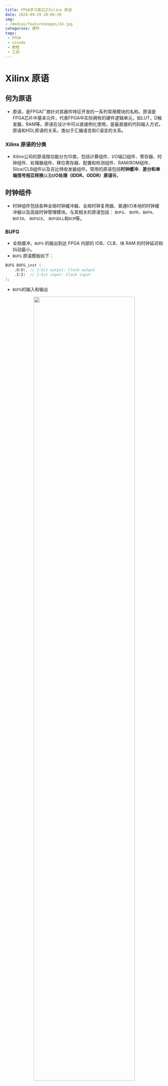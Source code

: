 ```yaml
---
title: FPGA学习笔记之Xilinx 原语
date: 2024-09-29 20:06:39
img:
- /medias/featureimages/24.jpg
categories: 硬件
tags:
 - FPGA
 - vivado
 - 教程
 - 工具
---
```


# Xilinx 原语


##  何为原语
- 原语，是FPGA厂商针对其器件特征开发的一系列常用模块的名称。原语是FPGA芯片中基本元件，代表FPGA中实际拥有的硬件逻辑单元，如LUT，D触发器，RAM等。原语在设计中可以直接例化使用，是最直接的代码输入方式，原语和HDL原语的关系，类似于汇编语言和C语言的关系。


### Xilinx 原语的分类

- Xilinx公司的原语按功能分为10类，包括计算组件、I/O端口组件、寄存器、时钟组件、处理器组件、移位寄存器、配置和检测组件、RAM/ROM组件、Slice/CLB组件以及吉比特收发器组件。常用的原语包括**时钟缓冲**、**差分和单端信号相互转换**以及**I/O处理（IDDR、ODDR）原语**等。



##  时钟组件

- 时钟组件包括各种全局时钟缓冲器、全局时钟复用器、普通I/O本地的时钟缓冲器以及高级时钟管理模块。与其相关的原语包括： `BUFG`、 `BUFR`、`BUFH`、 `BUFIO`、 `BUFGCE`、 `BUFGDLL`和`DCM`等。

### BUFG

- 全局缓冲，`BUFG` 的输出到达 FPGA 内部的 IOB、CLB、块 RAM 的时钟延迟和抖动最小。
- `BUFG` 原语模板如下： 
```verilog
BUFG BUFG_inst ( 
    .O(O), // 1-bit output: Clock output 
    .I(I)  // 1-bit input: Clock input 
);
```
- `BUFG`的输入和输出

<div align="center">
<img src=./xilinx-primitives/1.png width=80%/>
</div>


### BUFIO
- `BUFIO` 是 IO 时钟网络，其独立于全局时钟资源，适合采集源同步数据。它只能驱动 IO Block 里面的逻辑，不能驱动 CLB 里面的 LUT，REG 等逻辑。换句话说，就是其输出时钟只能作用在一个时钟区域的IO寄存器处，无法在FPGA内部逻辑使用
- BUFIO 原语模板如下： 
```verilog
BUFIO BUFIO_inst ( 
    .O(O), // 1-bit output: Clock output (connect to I/O clock loads). 
    .I(I)  // 1-bit input: Clock input (connect to an IBUF or BUFMR). 
); 
```
- `BUFIO` 在采集源同步 IO 数据时，提供非常小的延时，因此非常适合采集比如 RGMII 接收侧的数据，但是由于其不能驱动 FPGA 的内部逻辑，因此需要 `BUFIO` 和 `BUFG` 配合使用，以达到最佳性能。如 `ETH_RXC` 的时钟经过 BUFIO，用来采集端口数据；`ETH_RXC` 经过 `BUFG`，用来作为除端口采集外的其他模块的操作时钟。 

- `BUFIO`的输入和输出

<div align="center">
<img src=./xilinx-primitives/2.png width=80%/>
</div>

### 时钟区域视图

<div align="center">
<img src=./xilinx-primitives/3.png width=50%/>
</div>

### 缓冲器使用场景

<div align="center">
<img src=./xilinx-primitives/4.png width=70%/>
</div>




## IO端口组件

- I/O组件提供了**标准单端I/O缓存**(`IBUF/OBUF`)、**DDR专用I/O信号缓存**(`IDDR/ODDR`)、**可变抽头延迟链**(`IDELAY/ODELAY`)、**上拉**(`PULLUP`)、**下拉**(`PULLDOWN`)以及**单端信号和差分信号之间的相互转换**(`IBUFDS/ OBUFDS`) 等。

- `HP BANK` 与 `HR BANK` IO资源的区别：
  
<div align="center">
<img src=./xilinx-primitives/5.png width=70%/>
</div>

- 各系列 `BANK` 分布

<div align="center">
<img src=./xilinx-primitives/6.png width=80%/>
<img src=./xilinx-primitives/7.png width=80%/>
<img src=./xilinx-primitives/8.png width=80%/>
</div>

- IO资源结构
<div align="center">
<img src=./xilinx-primitives/9.png width=70%/>
</div>

### IDDR
- 在 7 系列设备的 `ILOGIC block` 中有专属的 `registers` 来实现 `input double-data-rate(IDDR) registers`，将输入的上下边沿 DDR 信号，转换成两位单边沿 SDR 信号。即为实现输入数据双沿采样。
- `IDDR` 的原语结构图如下图所示：
    - `C`：输入的同步时钟； 
    - `D`：输入的 1 位 DDR 数据； 
    - `Q1` 和 `Q2`：分别是“C”时钟上升沿和下降沿同步输出的 SDR 数据。 
    - `CE`：时钟使能信号； 
    - `S/R`：置位/复位信号，这两个信号不能同时拉高。
<div align="center">
<img src=./xilinx-primitives/10.png width=30%/>
</div>

- `IDDR` 原语模板如下：
```verilog
IDDR #( 
    .DDR_CLK_EDGE("OPPOSITE_EDGE"), // "OPPOSITE_EDGE", "SAME_EDGE"  指定时钟边沿
                                    //    or "SAME_EDGE_PIPELINED"  
    .INIT_Q1(1'b0), // Initial value of Q1: 1'b0 or 1'b1 指定输出Q1和Q2的初始值
    .INIT_Q2(1'b0), // Initial value of Q2: 1'b0 or 1'b1 
    .SRTYPE("SYNC") // Set/Reset type: "SYNC" or "ASYNC" 指定复位/置位信号的有效时机
) IDDR_inst ( 
    .Q1(Q1), // 1-bit output for positive edge of clock 输出数据，在时钟上升沿有效
    .Q2(Q2), // 1-bit output for negative edge of clock 输出数据，在时钟下降沿有效
    .C(C),   // 1-bit clock input 时钟输入
    .CE(CE), // 1-bit clock enable input 时钟使能输入
    .D(D),   // 1-bit DDR data input  数据输入
    .R(R),   // 1-bit reset 复位输入
    .S(S)    // 1-bit set 置位输入
);
```

- `DDR_CLK_EDGE` 参数为 `IDDR` 的三种采集模式，分别为`OPPOSITE_EDGE`、`SAME_EDGE`和`SAME_EDGE_PIPELINED`模式。 
- `OPPOSITE_EDGE` 模式的时序图如下图所示： 
  - `OPPOSITE_EDGE` 模式下，在时钟的上升沿输出的 `Q1`，时钟的下降沿输出 `Q2`。
<div align="center">
<img src=./xilinx-primitives/11.png width=70%/>
</div>

  

- `SAME_EDGE` 模式的时序图如下图所示：
    - `SAME_EDGE` 模式下，在时钟的上升沿输出 `Q1` 和 `Q2`，但 `Q1` 和 `Q2` 不在同一个 cycle 输出。 
<div align="center">
<img src=./xilinx-primitives/12.png width=70%/>
</div>


- `SAME_EDGE_PIPELINED` 模式的时序图如下图所示： 
    - `SAME_EDGE_PIPELINED` 模式下，在时钟的上升沿输出 `Q1` 和 `Q2`，`Q1` 和 `Q2` 虽然在同一个 cycle 输出，但整体延时了一个时钟周期。在使用 `IDDR` 时，**一般采用此种模式**。 
<div align="center">
<img src=./xilinx-primitives/13.png width=70%/>
</div>

### IDDR2 
- `IDDR2`是较新的版本中引入的原语，在 `IDDR` 的基础上进行了优化，具有更丰富的功能和更好的性能。
- `IDDR2` 提供了更多的配置选项，例如不同的时钟边沿选择、异步复位/置位、流水线等，使得设计者可以根据具体需求进行更灵活的配置
- `IDDR2` 的原语结构图如下图所示：
    - `D`：输入，数据输入
    - `C0`：输入，时钟输入，可选反相
    - `C1`：输入，第二个时钟输入，相对于 C0 有 180° 的相位差，可选反相
    - `CE`：输入，时钟使能
    - `R`：输入，复位。如果 R 和 S 同时连接，软件会报错
    - `S`：输入，置位。如果 R 和 S 同时连接，软件会报错
    - `Q0` 和 `Q1`：输出，上升沿和下降沿同步输出的 SDR 数据
<div align="center">
<img src=./xilinx-primitives/31.png width=30%/>
</div>


- `IDDR2` 原语模板如下： 
```verilog
IDDR2 #(
        .DDR_ALIGNMENT("C0"),  // DDR_ALIGNMENT: "NONE","C0" or "C1" 数据对齐方式
        .INIT_Q0(1'b0), // Initial value of Q1: 1'b0 or 1'b1 Q0 初始值
        .INIT_Q1(1'b0), // Initial value of Q2: 1'b0 or 1'b1 Q1 初始值
        .SRTYPE("SYNC") // Set/Reset type: "SYNC" or "ASYNC" 复位类型
) IDDR_inst (
        .Q0(Q0), // 1-bit output for positive edge of clock  输出数据，在时钟上升沿有效
        .Q1(Q1), // 1-bit output for negative edge of clock  输出数据，在时钟下降沿有效
        .C0(C0), // 1-bit clock input 时钟输入
        .C1(C1),// 反相时钟输入
        .CE(CE), // 1-bit clock enable input 时钟使能
        .D(D),   // 1-bit DDR data input 数据输入
        .R(R),   // 1-bit reset 复位输入
        .S(S)    // 1-bit set 置位输入
    );
```
- 对比`IDDR`,`IDDR2` 取消了`DDR_CLK_EDGE` 参数，固定为互补边沿采集模式，即为在时钟的上升沿输出的 `Q1`，时钟的下降沿输出 `Q2`。
- 同时，`IDDR2`多了一个`DDR_ALIGNMENT`参数用以确定数据对齐方式，可选`NONE`,`C0`和`C1`。
- `C0`和`C1`是两个互为反相的时钟输入，其中`C1`也是`IDDR2`比`IDDR`多出一个输入参数
- `IDDR2` 使用 `C0` 的上升沿将输入数据寄存到 `Q0`，使用 `C1` 的上升沿（通常与 `C0` 的下降沿相同）将输入数据寄存到 `Q1`。然后，这些数据被传输到 FPGA 逻辑中。
- `NONE` 模式的实现图和时序图如下图所示：
    - 类似于`IDDR`的`OPPOSITE_EDGE`模式，在时钟的上升沿(即`C0`的上升沿)输出的 `Q1`，时钟的下降沿(即`C1`的上升沿)输出 `Q2`。
<div align="center">
<img src=./xilinx-primitives/32.png width=50%/>
<img src=./xilinx-primitives/33.png width=70%/>
</div>

- 当 `DDR_ALIGNMENT` 参数为 `C0`（或 `C1`）时，信号 `Q1`（`Q0`）会被重新寄存到 `C0`（`C1`），然后才被送入互连的 CLB 逻辑中，从而保持输出在同一个时钟域内。

- `C0` 模式的实现图和时序图如下图所示：
    - 类似于`IDDR`的`SAME_EDGE_PIPELINED`模式，`Q1` 和 `Q2` 在同一个 cycle 输出，但没有像`SAME_EDGE_PIPELINED`一样整体延时一个时钟。

<div align="center">
<img src=./xilinx-primitives/34.png width=50%/>
<img src=./xilinx-primitives/35.png width=70%/>
</div>


- `C1` 模式的实现图和时序图如下图所示：
    - 可以说是与`IDDR`的`SAME_EDGE_PIPELINED`模式一致，`Q1` 和 `Q2` 在同一个 cycle 输出，整体也延时了一个时钟周期。也是在使用 `IDDR2` 时，**一般采用的模式**。

<div align="center">
<img src=./xilinx-primitives/36.png width=50%/>
<img src=./xilinx-primitives/37.png width=70%/>
</div>



### ODDR
- 通过 `ODDR` 把两路单端的数据合并到一路上输出，上下沿同时输出数据，上升沿输出 a 路，下降沿输出 b 路；如果两路输入信号一路固定为 1，另外一路固定为 0，那么输出的信号实际上是时钟信号。即为实现输出数据双沿采样。
- `ODDR` 的原语结构图如下图所示：
    - `C`：输入的同步时钟； 
    - `Q`：输出的 1 位 DDR 数据； 
    - `D1` 和 `D2`：分别是“`C`”时钟上升沿和下降沿同步输入的 SDR 数据。 
    - `CE`：时钟使能信号； 
    - `S/R`：置位/复位信号，这两个信号不能同时拉高。
<div align="center">
<img src=./xilinx-primitives/14.png width=30%/>
</div>

- `ODDR` 原语模板如下： 
```verilog
ODDR #( 
    .DDR_CLK_EDGE("OPPOSITE_EDGE"), // "OPPOSITE_EDGE" or "SAME_EDGE"  指定时钟边沿
    .INIT(1'b0),    // Initial   value of Q: 1'b0 or 1'b1 指定输出Q的初始值，可以是1'b0或1'b1
    .SRTYPE("SYNC") // Set/Reset type: "SYNC" or "ASYNC"  指定复位/置位类型
) ODDR_inst ( 
    .Q(Q),   // 1-bit DDR output 输出数据
    .C(C),   // 1-bit clock input 时钟输入
    .CE(CE), // 1-bit clock enable input 时钟使能输入
    .D1(D1), // 1-bit data input (positive edge) 数据输入1，在时钟上升沿有效
    .D2(D2), // 1-bit data input (negative edge)  数据输入2，在时钟下降沿有效
    .R(R),   // 1-bit reset 复位输入
    .S(S)    // 1-bit set 置位输入
);
```

- `DDR_CLK_EDGE` 参数为 `ODDR` 的两种输出模式，分别为`OPPOSITE_EDGE`和`SAME_EDGE`模式。 
- `OPPOSITE_EDGE` 模式的时序图如下图所示： 
  -  此种模式下，在 FPGA 内部需要两个反相时钟来同步 `D1` 和 `D2`，此种模式使用较少。 
<div align="center">
<img src=./xilinx-primitives/15.png width=70%/>
</div>

- `SAME_EDGE` 模式的时序图如下图所示： 
  - 此种模式下，数据可以在相同的时钟边沿输出到 `Q`，一般采用此种模式。 
<div align="center">
<img src=./xilinx-primitives/16.png width=70%/>
</div>


### ODDR2 
- `ODDR2`同样也是较新的版本中引入的原语，在 `ODDR` 的基础上进行了优化，具有更丰富的功能和更好的性能。
- `ODDR2` 的原语结构图如下图所示：
    - `D0`：输入，从 FPGA 逻辑传入的数据
    - `D1`：输入，从 FPGA 逻辑传入的数据
    - `C0`：输入，时钟输入，可选反相
    - `C1`：输入，第二个时钟输入，相对于 C0 反相 180°，可选反相
    - `CE`：输入，时钟使能
    - `R`：输入，复位。如果 R 和 S 同时连接为 1，软件会报错
    - `S`：输入，置位。如果 R 和 S 同时连接为 1，软件会报错
    - `Q`：输出，数据输出
<div align="center">
<img src=./xilinx-primitives/38.png width=30%/>
</div>


- `ODDR2` 原语模板如下： 
```verilog
ODDR2 #(
    .DDR_ALIGNMENT("C0"),   // Sets output alignment to "NONE", "C0" or "C1" 输出对齐方式
    .INIT(1'b0),            // Initial value of Q: 1'b0 or 1'b1 指定输出Q的初始值，可以是1'b0或1'b1
    .SRTYPE("SYNC")        // Specifies "SYNC" or "ASYNC" set/reset 指定复位/置位类型
    ) TX_DDR_i (
    .Q(Q),      // 1-bit DDR output data 输出数据
    .C0(C0),    // 1-bit clock input 输入时钟
    .C1(C1),    // 1-bit clock input  反相输入时钟
    .CE(CE),    // 1-bit clock enable input 时钟使能
    .D0(D1),    // 1-bit data input (associated with C0) 输入数据，与时钟 C0 相关联
    .D1(D1),    // 1-bit data input (associated with C1) 输入数据，与时钟 C1 相关联
    .R(R),      // 1-bit reset input 复位输入
    .S(S)       // 1-bit set input  置位输入
);
```
- 与`IDDR2`相同，对比旧版本`ODDR`,`ODDR2` 取消了`DDR_CLK_EDGE` 参数，固定采集模式，多了一个`DDR_ALIGNMENT`参数用以确定数据对齐方式，可选`NONE`,`C0`和`C1`
- `NONE` 模式的实现图和时序图如下图所示：
    - `NONE` 模式 使用来自两个时钟 `C0` 和 `C1` 的上升沿。在这种情况下，分别在上升沿捕获数据 `D0` 和 `D1`。这两个数据位通过 DDR 复用器进行复用，并转发到输出引脚。
<div align="center">
<img src=./xilinx-primitives/39.png width=50%/>
<img src=./xilinx-primitives/40.png width=70%/>
</div>

- 当 `DDR_ALIGNMENT` 参数为 `C0`（或 `C1`）时，信号 `Q1`（`Q0`）会被重新寄存到 `C0`（`C1`），然后才被送入互连的 CLB 逻辑中，从而保持输出在同一个时钟域内。

- `C0` 模式的实现图和时序图如下图所示：
    - `C0` 模式 在时钟 `C0` 的上升沿输出来自 `ODDR2` 原语的两个数据位。
<div align="center">
<img src=./xilinx-primitives/41.png width=50%/>
<img src=./xilinx-primitives/42.png width=70%/>
</div>


- `C1` 模式的实现图和时序图如下图所示：
    - `C1` 模式 在时钟 `C1` 的上升沿输出来自 `ODDR2` 原语的两个数据位。

<div align="center">
<img src=./xilinx-primitives/43.png width=50%/>
<img src=./xilinx-primitives/44.png width=70%/>
</div>





### IBUFDS
- 即**专用差分输入时钟缓冲器**，在实验工程中如果需要将**差分时钟转换成单端时钟**作为全局时钟。`IBUFDS`是一个输入缓冲器，支持低压差分信号（如`LVCMOS`、`LVDS`等）。在`IBUFDS`中，一个电平接口用两个独特的电平接口（`I`和`IB`）表示。一个可以认为是主信号，另外一个可以认为是从信号。主信号和从信号是同一个逻辑信号，但是相位相反。
- `IBUFDS` 原语示意图如下所示：
<div align="center">
<img src=./xilinx-primitives/28.png width=40%/>
</div>

<div align="center">
<img src=./xilinx-primitives/29.png width=70%/>
</div>

- `IBUFDS` 原语模板如下： 
```verilog
IBUFDS #(
      .DIFF_TERM("FALSE"),       // Differential Termination 是否使用差分终端,用于改善信号质量。
      .IBUF_LOW_PWR("TRUE"),     // Low power="TRUE", Highest performance="FALSE" 设置缓冲器的功耗模式
      .IOSTANDARD("DEFAULT")     // Specify the input I/O standard 输入输出的I/O标准
   ) IBUFDS_inst (
      .O(O),  // Buffer output  缓冲器的输出
      .I(I),  // Diff_p buffer input (connect directly to top-level port) 差分输入信号的正极
      .IB(IB) // Diff_n buffer input (connect directly to top-level port) 差分输入信号的负极
   );
```

### OBUFDS
- 即差分输出时钟缓冲器，将**单端信号转换成差分信号**。`OBUFDS`是一个输出缓冲器，支持低压差分信号。`OBUFDS`隔离出了内电路并向芯片上的信号提供驱动电流。它的输出用`O`和`OB`两个独立接口表示。一个可以认为是主信号，另外一个可以认为是从信号。主信号和从信号是同一个逻辑信号，但是相位相反。
- `OBUFDS` 原语示意图如下所示：
<div align="center">
<img src=./xilinx-primitives/30.png width=50%/>
</div>

- `OBUFDS` 原语模板如下： 
```verilog
OBUFDS #(
      .IOSTANDARD("DEFAULT"), // Specify the output I/O standard 指定输出的 I/O 标准
      .SLEW("SLOW")           // Specify the output slew rate 指定输出信号的转换速率
   ) OBUFDS_inst (
      .O(O),     // Diff_p output (connect directly to top-level port) 差分输出信号的正极
      .OB(OB),   // Diff_n output (connect directly to top-level port) 差分输出信号的负极
      .I(I)      // Buffer input 缓冲器的输入
   );
```






### IDELAYE2
- `IDELAY` ：每个I/O模块都包含了一个可编程的延迟原语，称作 `IDELAYE2` 。 `IDELAY2`是一个可编程的31阶延迟原语，它既可以应用于组合逻辑也可以应用于时序逻辑或者同时用于两者。
- 用于在信号通过引脚进入芯片内部之前，进行延时调节，一般高速端口信号由于走线延时等原因，需要通过 `IDELAYE2` 原语对数据做微调。
- 下表为`IDELAY`参数信息：
<div align="center">
<img src=./xilinx-primitives/20.png width=80%/>
</div>


- 下图为 `IDELAYE2` 的例化框图：

<div align="center">
<img src=./xilinx-primitives/17.png width=50%/>
</div>

- 由 IDELAYE2 的模块框图我们可以看一下相关端口的信号信息，如下表所示： 
<div align="center">
<img src=./xilinx-primitives/18.png width=80%/>
</div>

- `FIXED` 模式
  - 在固定延迟模式中，延迟值在配置时预设为属性 `IDELAY_VALUE` 确定的延迟值。 配置后，此值无法更改。
  - `FIXED` 模式时序

<div align="center">
<img src=./xilinx-primitives/19.png width=70%/>
</div>

- `VARIABLE` 模式
    - 在该模式下，延迟值可以在配置后通过CE和INC端口进行动态配置。
    
    <div align="center">
    <img src=./xilinx-primitives/21.png width=50%/>
    </div>
   
    - `VARIABLE` 模式时序
    <div align="center">
    <img src=./xilinx-primitives/22.png width=80%/>
    </div>

- `VAR_LOAD` 模式
    - 该模式下功能与`VARIABLE`模式下类似，只不过可以通过`CNTVALUEIN`加载延迟节拍数，多了一种延迟加载方法。当LD端口有效时可以加载新的延迟`CNTVALUE`值到控制模块。
    
    <div align="center">
    <img src=./xilinx-primitives/23.png width=70%/>
    </div>
   
    - `VAR_LOAD` 模式时序
    <div align="center">
    <img src=./xilinx-primitives/24.png width=70%/>
    </div>
    
- `VAR_LOAD_PIPE` 模式
  - `VAR_LOAD_PIPE` 类似于 `VAR_LOAD` 模式，能够存储 `CNTVALUEIN` 值以备将来更新。
  - `VAR_LOAD_PIPE` 模式时序

<div align="center">
<img src=./xilinx-primitives/25.png width=70%/>
</div>

- `IDELAYE2` 原语模板如下： 
```verilog
IDELAYE2 #( 
    .CINVCTRL_SEL("FALSE"),          // Enable dynamic clock inversion (FALSE, TRUE) 
    .DELAY_SRC("IDATAIN"),           // Delay input (IDATAIN, DATAIN) 
    .HIGH_PERFORMANCE_MODE("FALSE"), // Reduced jitter ("TRUE"), Reduced power ("FALSE") 
    .IDELAY_TYPE("FIXED"),           // FIXED, VARIABLE, VAR_LOAD, VAR_LOAD_PIPE 
    .IDELAY_VALUE(0),                // Input delay tap setting (0-31) 
    .PIPE_SEL("FALSE"),              // Select pipelined mode, FALSE, TRUE 
    .REFCLK_FREQUENCY(200.0),        // IDELAYCTRL clock input frequency in MHz  
    .SIGNAL_PATTERN("DATA")          // DATA, CLOCK input signal 
) 
IDELAYE2_inst ( 
    .CNTVALUEOUT(CNTVALUEOUT),// 5-bit output: Counter value output 
    .DATAOUT(DATAOUT),        // 1-bit output: Delayed data output 
    .C(C),                    // 1-bit input: Clock input 
    .CE(CE),                  // 1-bit input: Active high enable increment/decrement input 
    .CINVCTRL(CINVCTRL),      // 1-bit input: Dynamic clock inversion input 
    .CNTVALUEIN(CNTVALUEIN),  // 5-bit input: Counter value input 
    .DATAIN(DATAIN),          // 1-bit input: Internal delay data input 
    .IDATAIN(IDATAIN),        // 1-bit input: Data input from the I/O 
    .INC(INC),                // 1-bit input: Increment / Decrement tap delay input 
    .LD(LD),                  // 1-bit input: Load IDELAY_VALUE input 
    .LDPIPEEN(LDPIPEEN),      // 1-bit input: Enable PIPELINE register to load data input 
    .REGRST(REGRST)           // 1-bit input: Active-high reset tap-delay input 
);   
```

- `IDATAIN` 为延时前的输入信号，`DATAOUT` 为延时后的输出信号。 
- `REFCLK_FREQUENCY` 参数为 `IDELAYCTRL` 原语的参考时钟频率，一般为 200Mhz； 
- `IDELAY_VALUE` 参数用来设置延时的 `tap` 数，范围为 1~31，每个 `tap` 数的延时时间和参考时钟频率有关。



### IDELAYCTRL 

- `IDELAYCTRL` 模块连续校准其区域内的各个 `IDELAY/ODELAY`，以减少工艺、电压和温度变化的影响。 `IDELAYCTRL` 模块使用用户提供的 `REFCLK` 校准 `IDELAY` 和 `ODELAY` 。
- 也就是说，`IDELAYCTRL` 和 `IDELAYE2` 一般同时使用，`IDELAYCTRL` 对 `IDELAYE2` 延时进行校准。
- `IDELAYCTRL` 原语如下：
```verilog
(* IODELAY_GROUP = <iodelay_group_name> *)  

IDELAYCTRL IDELAYCTRL_inst ( 
    .RDY(RDY),       // 1-bit output: Ready output 
    .REFCLK(REFCLK), // 1-bit input: Reference clock input 
    .RST(RST)        // 1-bit input: Active high reset input 
);  

```

- `IODELAY_GROUP` 为延时 IO 分组，一般数据接口位于多个 `BANK` 时，才需要分组。 
- `IDELAYCTRL` 通过参考时钟 `REFCLK` 来校准 `IDELAY2` 每个 `tap` 的延时值，可用的 `REFCLK` 频率为190Mhz~210Mhz 或者 290Mhz~310Mhz。
- 时钟频率越高对应的 `tap` 延时平均值越小，即延时调节精度越高。当参考时钟为 200Mhz 时，一个 `tap` 为 78ps。 

- `IDELAYCTRL` 时序 
<div align="center">
<img src=./xilinx-primitives/26.png width=60%/>
</div>

- `IDELAYCTRL` 位置分布
  -  `IDELAYCTRL` 模块存在于每个时钟区域的每个 I/O 列中。 
  -  `IDELAYCTRL` 模块校准其时钟区域内的所有 `IDELAYE2` 和 `ODELAYE2` 模块
  
<div align="center">
<img src=./xilinx-primitives/27.png width=60%/>
</div>